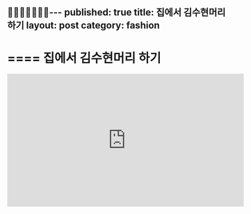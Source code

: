 ---
published: true
title: 집에서 김수현머리 하기
layout: post
category: fashion
---

====
집에서 김수현머리 하기
====

<iframe src='http://serviceapi.rmcnmv.naver.com/flash/outKeyPlayer.nhn?vid=2FE62337CD5A6D06F05B343B1734C0A7D68A&outKey=V1212bf61909c10bbf968463c2458197e492aa066c27769bc6dc1463c2458197e492a&controlBarMovable=true&jsCallable=true&isAutoPlay=true&skinName=tvcast_white' frameborder='no' scrolling='no' marginwidth='0' marginheight='0' WIDTH='544' HEIGHT='306'></iframe>

